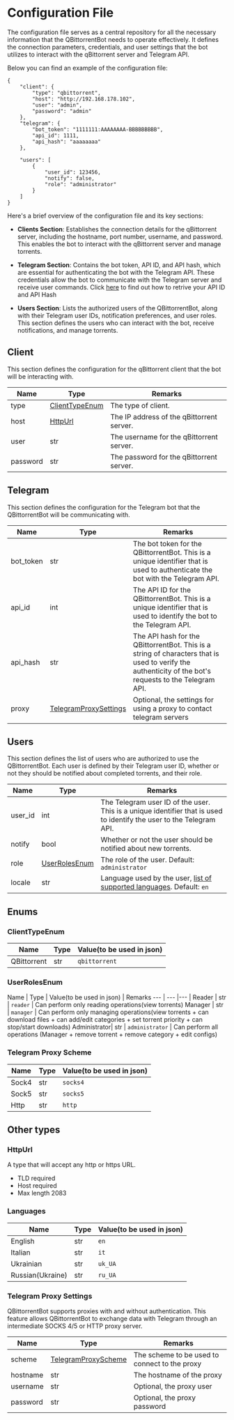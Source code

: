 # Configuration File

The configuration file serves as a central repository for all the necessary information that the QBittorrentBot needs to operate effectively. It defines the connection parameters, credentials, and user settings that the bot utilizes to interact with the qBittorrent server and Telegram API.

Below you can find an example of the configuration file:

```json5
{
    "client": {
        "type": "qbittorrent",
        "host": "http://192.168.178.102",
        "user": "admin",
        "password": "admin"
    },
    "telegram": {
        "bot_token": "1111111:AAAAAAAA-BBBBBBBBB",
        "api_id": 1111,
        "api_hash": "aaaaaaaa"
    },

    "users": [
        {
            "user_id": 123456,
            "notify": false,
            "role": "administrator"
        }
    ]
}
```

Here's a brief overview of the configuration file and its key sections:

- **Clients Section**: Establishes the connection details for the qBittorrent server, including the hostname, port number, username, and password. This enables the bot to interact with the qBittorrent server and manage torrents.

- **Telegram Section**: Contains the bot token, API ID, and API hash, which are essential for authenticating the bot with the Telegram API. These credentials allow the bot to communicate with the Telegram server and receive user commands. Click [here](https://docs.pyrogram.org/intro/quickstart) to find out how to retrive your API ID and API Hash

- **Users Section**: Lists the authorized users of the QBittorrentBot, along with their Telegram user IDs, notification preferences, and user roles. This section defines the users who can interact with the bot, receive notifications, and manage torrents.

## Client

This section defines the configuration for the qBittorrent client that the bot will be interacting with.

Name     | Type                              | Remarks
---      |-----------------------------------| ---
type     | [ClientTypeEnum](#clienttypeenum) | The type of client.
host     | [HttpUrl](#httpurl)               | The IP address of the qBittorrent server.
user     | str                               | The username for the qBittorrent server.
password | str                               | The password for the qBittorrent server.

## Telegram

This section defines the configuration for the Telegram bot that the QBittorrentBot will be communicating with.

Name      | Type                                              | Remarks
---       | ---                                               | ---
bot_token | str                                               | The bot token for the QBittorrentBot. This is a unique identifier that is used to authenticate the bot with the Telegram API.
api_id    | int                                               | The API ID for the QBittorrentBot. This is a unique identifier that is used to identify the bot to the Telegram API.
api_hash  | str                                               | The API hash for the QBittorrentBot. This is a string of characters that is used to verify the authenticity of the bot's requests to the Telegram API.
proxy     | [TelegramProxySettings](#telegram-proxy-settings) | Optional, the settings for using a proxy to contact telegram servers


## Users

This section defines the list of users who are authorized to use the QBittorrentBot. Each user is defined by their Telegram user ID, whether or not they should be notified about completed torrents, and their role.

Name     | Type                            | Remarks
---      | ---                             | ---
user_id  | int                             | The Telegram user ID of the user. This is a unique identifier that is used to identify the user to the Telegram API.
notify   | bool                            | Whether or not the user should be notified about new torrents.
role     | [UserRolesEnum](#userrolesenum) | The role of the user. Default: `administrator`
locale   | str                             | Language used by the user, [list of supported languages](#languages). Default: `en`

## Enums

### ClientTypeEnum

Name        | Type   | Value(to be used in json)
---         | ---    |---
QBittorrent | str    | `qbittorrent`

### UserRolesEnum
Name         | Type   | Value(to be used in json) | Remarks
---          | ---    |---                        | 
Reader       | str    | `reader`                    | Can perform only reading operations(view torrents)
Manager      | str    | `manager`                   | Can perform only managing operations(view torrents + can download files + can add/edit categories + set torrent priority + can stop/start downloads)
Administrator| str    | `administrator`             | Can perform all operations (Manager + remove torrent + remove category + edit configs)

### Telegram Proxy Scheme
Name        | Type   | Value(to be used in json)
---         | ---    |---
Sock4       | str    | `socks4`
Sock5       |str     | `socks5`
Http        |str     | `http`

## Other types

### HttpUrl
A type that will accept any http or https URL.
- TLD required
- Host required
- Max length 2083

### Languages
Name             | Type   | Value(to be used in json)
---              | ---    |---
English          | str    | `en`
Italian          | str    | `it`
Ukrainian        | str    | `uk_UA`
Russian(Ukraine) | str    | `ru_UA`

### Telegram Proxy Settings
QBittorrentBot supports proxies with and without authentication. This feature allows QBittorrentBot to exchange data with Telegram through an intermediate SOCKS 4/5 or HTTP proxy server.

Name       | Type                                          | Remarks
---        | ---                                           | ---
scheme     | [TelegramProxyScheme](#telegram-proxy-scheme) | The scheme to be used to connect to the proxy
hostname   | str                                           | The hostname of the proxy
username   | str                                           | Optional, the proxy user
password   | str                                           | Optional, the proxy password